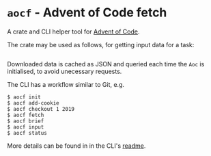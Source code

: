 # `aocf` - Advent of Code fetch

A crate and CLI helper tool for [Advent of Code](https://adventofcode.com/).

The crate may be used as follows, for getting input data for a task:

```
```

Downloaded data is cached as JSON and queried each time the `Aoc` is
initialised, to avoid unecessary requests.

The CLI has a workflow similar to Git, e.g.

```
$ aocf init
$ aocf add-cookie
$ aocf checkout 1 2019
$ aocf fetch
$ aocf brief
$ aocf input
$ aocf status
```

More details can be found in in the CLI's [readme](./aocf_cli/README.md).
